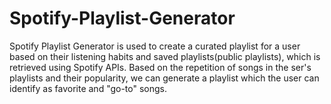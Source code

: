 # Spotify-Playlist-Generator
Spotify Playlist Generator is used to create a curated playlist for a user based on their listening habits and saved playlists(public playlists), which is retrieved using Spotify APIs. Based on the repetition of songs in the ser's playlists  and their popularity, we can generate a playlist which the user can identify as favorite and "go-to" songs.
